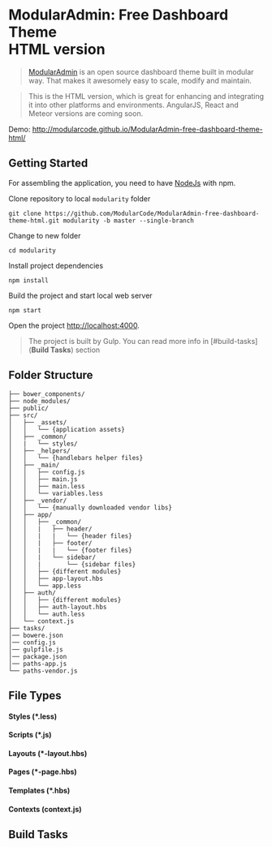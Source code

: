 # ModularAdmin: Free Dashboard Theme <br/>  HTML version

> [ModularAdmin](http://modularcode.github.io/ModularAdmin-free-dashboard-theme-html/) is an open source dashboard theme
> built in modular way. That makes it awesomely easy to scale, modify and maintain.

> This is the HTML version, which is great for enhancing and integrating it into other platforms and environments. 
> AngularJS, React and Meteor versions are coming soon.

Demo: http://modularcode.github.io/ModularAdmin-free-dashboard-theme-html/

## Getting Started

For assembling the application, you need to have [NodeJs](https://nodejs.org/en/) with npm.

Clone repository to local `modularity` folder
```
git clone https://github.com/ModularCode/ModularAdmin-free-dashboard-theme-html.git modularity -b master --single-branch 
```

Change to new folder
```
cd modularity
```

Install project dependencies 
```
npm install
```

Build the project and start local web server
```
npm start
```

Open the project [http://localhost:4000](http://localhost:4000).

> The project is built by Gulp. You can read more info in [#build-tasks](**Build Tasks**) section

## Folder Structure

```
├── bower_components/       
├── node_modules/                   
├── public/                  
├── src/    
│   ├── _assets/   
│   │   └── {application assets}
│   ├── _common/   
│   |   └── styles/
│   ├── _helpers/   
│   │   └── {handlebars helper files}
│   ├── _main/   
│   │   ├── config.js
│   │   ├── main.js
│   │   ├── main.less
│   │   └── variables.less
│   ├── _vendor/   
│   │   └── {manually downloaded vendor libs}
│   ├── app/   
│   │   ├── _common/
│   │   |   ├── header/
│   │   |   |   └── {header files}
│   │   |   ├── footer/
│   │   |   |   └── {footer files}
│   │   |   └── sidebar/
│   │   |       └── {sidebar files}
│   │   ├── {different modules}
│   │   ├── app-layout.hbs
│   │   └── app.less
│   ├── auth/   
│   │   ├── {different modules}
│   │   ├── auth-layout.hbs
│   │   └── auth.less
│   └── context.js
├── tasks/    
│── bowere.json
│── config.js
│── gulpfile.js
│── package.json
│── paths-app.js
└── paths-vendor.js
```

## File Types

#### Styles (*.less)

#### Scripts (*.js)

#### Layouts (*-layout.hbs)

#### Pages (*-page.hbs)

#### Templates (*.hbs)

#### Contexts (context.js)

## Build Tasks
 
